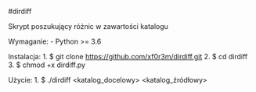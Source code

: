 #dirdiff

Skrypt poszukujący różnic w zawartości katalogu

Wymaganie:
	- Python >= 3.6

Instalacja:
	1. $ git clone https://github.com/xf0r3m/dirdiff.git
	2. $ cd dirdiff
	3. $ chmod +x dirdiff.py

Użycie:
	1. $ ./dirdiff <katalog_docelowy> <katalog_źródłowy>